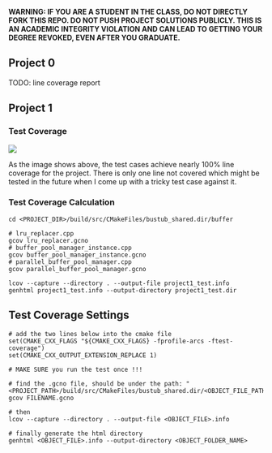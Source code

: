 **WARNING: IF YOU ARE A STUDENT IN THE CLASS, DO NOT DIRECTLY FORK THIS REPO. DO NOT PUSH PROJECT SOLUTIONS PUBLICLY. THIS IS AN ACADEMIC INTEGRITY VIOLATION AND CAN LEAD TO GETTING YOUR DEGREE REVOKED, EVEN AFTER YOU GRADUATE.**

## Project 0
TODO: line coverage report

## Project 1
### Test Coverage
![](https://github.com/MeteorYee/still-working/blob/dev/master/images/project1_test_coverage.png)

As the image shows above, the test cases achieve nearly 100% line coverage for the project. There is only one line not covered which might be tested in the future when I come up with a tricky test case against it.

### Test Coverage Calculation
```
cd <PROJECT_DIR>/build/src/CMakeFiles/bustub_shared.dir/buffer

# lru_replacer.cpp
gcov lru_replacer.gcno
# buffer_pool_manager_instance.cpp
gcov buffer_pool_manager_instance.gcno
# parallel_buffer_pool_manager.cpp
gcov parallel_buffer_pool_manager.gcno

lcov --capture --directory . --output-file project1_test.info
genhtml project1_test.info --output-directory project1_test.dir
```

## Test Coverage Settings
```
# add the two lines below into the cmake file
set(CMAKE_CXX_FLAGS "${CMAKE_CXX_FLAGS} -fprofile-arcs -ftest-coverage")
set(CMAKE_CXX_OUTPUT_EXTENSION_REPLACE 1)

# MAKE SURE you run the test once !!!

# find the .gcno file, should be under the path: "<PROJECT_PATH>/build/src/CMakeFiles/bustub_shared.dir/<OBJECT_FILE_PATH>"
gcov FILENAME.gcno

# then
lcov --capture --directory . --output-file <OBJECT_FILE>.info

# finally generate the html directory
genhtml <OBJECT_FILE>.info --output-directory <OBJECT_FOLDER_NAME>
```